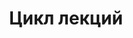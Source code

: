 ---
layout: tag
title: Цикл лекций
titles: Цикл лекций
slug: hmcycles
priority: 28
description: Анализ фильмов от автора проекта "Скрытый Смысл".
sortby: priority
---